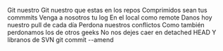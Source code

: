 Git nuestro
Git nuestro que estas en los repos
Comprimidos sean tus commmits
Venga a nosotros tu log
En el local como remote
Danos hoy nuestro pull de cada día
Perdona nuestros conflictos
Como también perdonamos los de otros geeks
No nos dejes caer en detached HEAD
Y libranos de SVN
git commit --amend